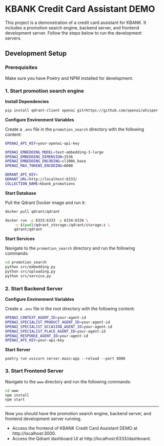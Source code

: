 # KBANK Credit Card Assistant DEMO
This project is a demonstration of a credit card assistant for KBANK. It includes a promotion search engine, backend server, and frontend development server. Follow the steps below to run the development servers.

## Development Setup

### Prerequisites

Make sure you have Poetry and NPM installed for development.

### 1. Start promotion search engine
**Install Dependencies**
```bash
pip install qdrant-client openai git+https://github.com/openai/whisper.git python-dotenv
```

**Configure Environment Variables**

Create a `.env` file in the `promotion_search` directory with the following content:
```bash
OPENAI_API_KEY=your-openai-api-key

OPENAI_EMBEDDING_MODEL=text-embedding-3-large
OPENAI_EMBEDDING_DIMENSION=1536
OPENAI_EMBEDDING_ENCODING=cl100k_base
OPENAI_MAX_TOKENS_ENCODING=8000

QDRANT_API_KEY=
QDRANT_URL=http://localhost:6333/
COLLECTION_NAME=kbank_promotions
```

**Start Database**

Pull the Qdrant Docker image and run it:
```bash
docker pull qdrant/qdrant

docker run -p 6333:6333 -p 6334:6334 \
    -v $(pwd)/qdrant_storage:/qdrant/storage:z \
    qdrant/qdrant
```

**Start Services**

Navigate to the `promotion_search` directory and run the following commands:
```bash
cd promotion_search
python src/embedding.py
python src/uploading.py
python src/service.py
```

### 2. Start Backend Server

**Configure Environment Variables**

Create a `.env` file in the root directory with the following content:
```bash
OPENAI_CONTEXT_AGENT_ID=your-agent-id
OPENAI_SPECIALIST_PRODUCT_AGENT_ID=your-agent-id
OPENAI_SPECIALIST_OCCASION_AGENT_ID=your-agent-id
OPENAI_SPECIALIST_PLACE_AGENT_ID=your-agent-id
OPENAI_RESPONSE_AGENT_ID=your-agent-id
OPENAI_API_KEY=your-api-key
```

**Start Server**
```bsah
poetry run uvicorn server.main:app --reload --port 8000
```

### 3. Start Frontend Server
Navigate to the `www` directory and run the following commands:
```bash
cd www
npm install
npm start
```

---

Now you should have the promotion search engine, backend server, and frontend development server running. 
- Access the frontend of KBANK Credit Card Assistant DEMO at http://localhost:3000.
- Access the Qdrant dashboard UI at http://localhost:6333/dashboard.